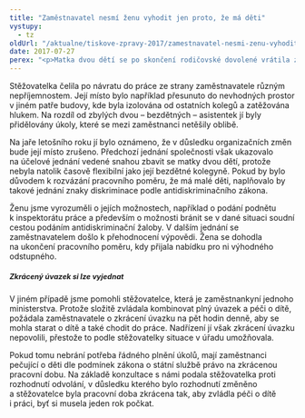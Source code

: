 ```yaml
---
title: "Zaměstnavatel nesmí ženu vyhodit jen proto, že má děti"
vystupy:
  - tz
oldUrl: "/aktualne/tiskove-zpravy-2017/zamestnavatel-nesmi-zenu-vyhodit-jen-proto-ze-ma-deti"
date: 2017-07-27
perex: "<p>Matka dvou dětí se po skončení rodičovské dovolené vrátila zpátky na pozici asistentky jedné finanční instituce. Ještě před ukončením rodičovské dovolené se ji zaměstnavatel snažil přesvědčit, aby přistoupila na ukončení pracovního poměru a do práce se nevracela. To si však žena, která se sama starala o dvě děti, nemohla dovolit a ani k tomu neměla důvod. Po návratu do práce se jí zaměstnavatel snažil podmínky znepříjemnit natolik, aby raději sama podala výpověď. Po půl roce, kdy žena tlaku odolávala, jí zaměstnavatel oznámil, že jí bude dána výpověď z důvodu zrušení pracovní pozice. Žena se na nás obrátila a nám se podařilo jí pomoci dosáhnout řešení, které vyhovovalo oběma stranám.  </p>"
---
```


<!-- imported from the old website -->

<p>Stěžovatelka čelila po návratu do práce ze strany zaměstnavatele různým nepříjemnostem. Její místo bylo například přesunuto do nevhodných prostor v jiném patře budovy, kde byla izolována od ostatních kolegů a zatěžována hlukem. Na rozdíl od zbylých dvou – bezdětných – asistentek jí byly přidělovány úkoly, které se mezi zaměstnanci netěšily oblibě. </p> <p>Na jaře letošního roku jí bylo oznámeno, že v důsledku organizačních změn bude její místo zrušeno. Předchozí jednání společnosti však ukazovalo na účelové jednání vedené snahou zbavit se matky dvou dětí, protože nebyla natolik časově flexibilní jako její bezdětné kolegyně. Pokud by bylo důvodem k rozvázání pracovního poměru, že má malé děti, naplňovalo by takové jednání znaky diskriminace podle antidiskriminačního zákona. </p> <p>Ženu jsme vyrozuměli o jejích možnostech, například o podání podnětu k inspektorátu práce a především o možnosti bránit se v dané situaci soudní cestou podáním antidiskriminační žaloby. V dalším jednání se zaměstnavatelem došlo k přehodnocení výpovědi. Žena se dohodla na ukončení pracovního poměru, kdy přijala nabídku pro ni výhodného odstupného. </p> <h5><span style="font-size: 12.8px;">Zkrácený úvazek si lze vyjednat</span></h5> <p>V jiném případě jsme pomohli stěžovatelce, která je zaměstnankyní jednoho ministerstva. Protože složitě zvládala kombinovat plný úvazek a péči o dítě, požádala zaměstnavatele o zkrácení úvazku na pět hodin denně, aby se mohla starat o dítě a také chodit do práce. Nadřízení jí však zkrácení úvazku nepovolili, přestože to podle stěžovatelky situace v úřadu umožňovala. </p> <p>Pokud tomu nebrání potřeba řádného plnění úkolů, mají zaměstnanci pečující o děti dle podmínek zákona o státní službě právo na zkrácenou pracovní dobu. Na základě konzultace s námi podala stěžovatelka proti rozhodnutí odvolání, v důsledku kterého bylo rozhodnutí změněno a stěžovatelce byla pracovní doba zkrácena tak, aby zvládla péči o dítě i práci, byť si musela jeden rok počkat. </p>
